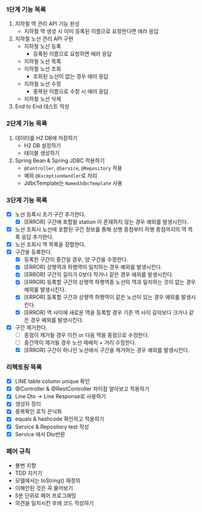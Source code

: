 ### 1단계 기능 목록

1. 지하철 역 관리 API 기능 완성
    - 지하철 역 생성 시 이미 등록된 이름으로 요청한다면 에러 응답
2. 지하철 노선 관리 API 구현
    - 지하철 노선 등록
        - 등록된 이름으로 요청하면 에러 응답
    - 지하철 노선 목록
    - 지하철 노선 조회
        - 조회된 노선이 없는 경우 에러 응답
    - 지하철 노선 수정
        - 중복된 이름으로 수정 시 에러 응답
    - 지하철 노선 삭제
3. End to End 테스트 작성

### 2단계 기능 목록

1. 데이터를 H2 DB에 저장하기
    - H2 DB 설정하기
    - 테이블 생성하기
2. Spring Bean & Spring JDBC 적용하기
    - `@Controller`, `@Service`, `@Repository` 적용
    - 예외 `@ExceptionHandler`로 처리
    - JdbcTemplate는 `NamedJdbcTemplate` 사용

### 3단계 기능 목록

- [x] 노선 등록시 초기 구간 추가한다.
    - [x] [ERROR] 구간에 포함될 station 이 존재하지 않는 경우 예외를 발생시킨다.
- [x] 노선 조회시 노선에 포함된 구간 정보를 통해 상행 종점부터 하행 종점까지의 역 목록 응답 추가한다.
- [x] 노선 조회시 역 목록을 정렬한다.
- [x] 구간을 등록한다.
    - [x] 등록한 구간이 중간일 경우, 양 구간을 수정한다.
    - [x] [ERROR] 상행역과 하행역이 일치하는 경우 예외를 발생시킨다.
    - [x] [ERROR] 구간의 길이가 0보다 작거나 같은 경우 예외를 발생시킨다.
    - [x] [ERROR] 등록할 구간의 상행역 하행역중 노선의 역과 일치하는 것이 없는 경우 예외를 발생시킨다.
    - [x] [ERROR] 등록할 구간과 상행역 하행역이 같은 노선이 있는 경우 예외를 발생시킨다.
    - [x] [ERROR] 역 사이에 새로운 역을 등록할 경우 기존 역 사이 길이보다 크거나 같은 경우 예외를 발생시킨다.
- [x] 구간 제거한다.
    - [ ] 종점이 제거될 경우 이전 or 다음 역을 종점으로 수정한다.
    - [ ] 중간역이 제거될 경우 노선 재배치 + 거리 수정한다.
    - [x] [ERROR] 구간이 하나인 노선에서 구간을 제거하는 경우 예외를 발생시킨다.

### 리펙토링 목록

- [x] LINE table column unique 확인
- [x] @Controller & @RestController 차이점 알아보고 적용하기
- [x] Line Dto -> Line Response로 사용하기
- [x] 생성자 정리
- [x] 중복확인 로직 은닉화
- [x] equals & hashcode 확인하고 적용하기
- [x] Service & Repository test 작성
- [x] Service 에서 Dto반환

### 페어 규칙

- 불변 지향
- TDD 지키기
- 모델에서는 toString() 재정의
- 이해안된 것은 꼭 물어보기
- 5분 단위로 페어 프로그래밍
- 의견을 일치시킨 후에 코드 작성하기
